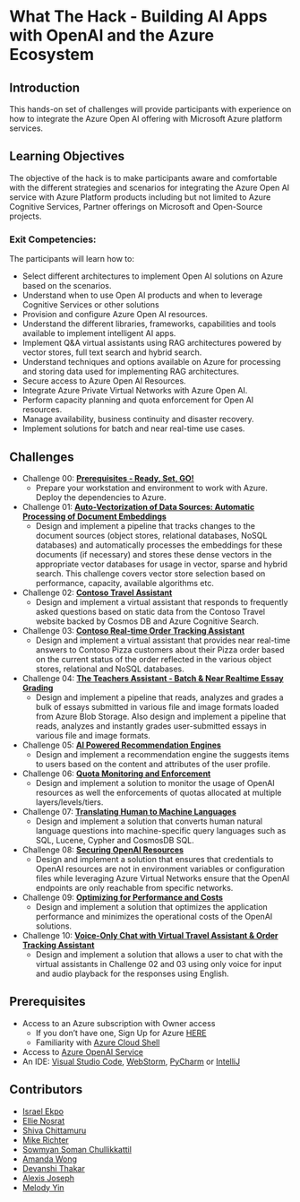 # What The Hack - Building AI Apps with OpenAI and the Azure Ecosystem

## Introduction

This hands-on set of challenges will provide participants with experience on how to integrate the Azure Open AI offering with Microsoft Azure platform services.

## Learning Objectives

The objective of the hack is to make participants aware and comfortable with the different strategies and scenarios for integrating the Azure Open AI service with Azure Platform products including but not limited to Azure Cognitive Services, Partner offerings on Microsoft and Open-Source projects.

### Exit Competencies: 
The participants will learn how to:
- Select different architectures to implement Open AI solutions on Azure based on the scenarios.
- Understand when to use Open AI products and when to leverage Cognitive Services or other solutions
- Provision and configure Azure Open AI resources.
- Understand the different libraries, frameworks, capabilities and tools available to implement intelligent AI apps.
- Implement Q&A virtual assistants using RAG architectures powered by vector stores, full text search and hybrid search.
- Understand techniques and options available on Azure for processing and storing data used for implementing RAG architectures.
- Secure access to Azure Open AI Resources.
- Integrate Azure Private Virtual Networks with Azure Open AI.
- Perform capacity planning and quota enforcement for Open AI resources.
- Manage availability, business continuity and disaster recovery.
- Implement solutions for batch and near real-time use cases.

## Challenges

- Challenge 00: **[Prerequisites - Ready, Set, GO!](Student/Challenge-00.md)**
	 - Prepare your workstation and environment to work with Azure. Deploy the dependencies to Azure.
- Challenge 01: **[Auto-Vectorization of Data Sources: Automatic Processing of Document Embeddings](Student/Challenge-01.md)**
	- Design and implement a pipeline that tracks changes to the document sources (object stores, relational databases, NoSQL databases) and automatically processes the embeddings for these documents (if necessary) and stores these dense vectors in the appropriate vector databases for usage in vector, sparse and hybrid search. This challenge covers vector store selection based on performance, capacity, available algorithms etc.
- Challenge 02: **[Contoso Travel Assistant](Student/Challenge-02.md)**
	 - Design and implement a virtual assistant that responds to frequently asked questions based on static data from the Contoso Travel website backed by Cosmos DB and Azure Cognitive Search.
- Challenge 03: **[Contoso Real-time Order Tracking Assistant](Student/Challenge-03.md)**
	 - Design and implement a virtual assistant that provides near real-time answers to Contoso Pizza customers about their Pizza order based on the current status of the order reflected in the various object stores, relational and NoSQL databases.
- Challenge 04: **[The Teachers Assistant - Batch & Near Realtime Essay Grading](Student/Challenge-04.md)**
	 - Design and implement a pipeline that reads, analyzes and grades a bulk of essays submitted in various file and image formats loaded from Azure Blob Storage. Also design and implement a pipeline that reads, analyzes and instantly grades user-submitted essays in various file and image formats.
- Challenge 05: **[AI Powered Recommendation Engines](Student/Challenge-05.md)**
	 - Design and implement a recommendation engine the suggests items to users based on the content and attributes of the user profile.
- Challenge 06: **[Quota Monitoring and Enforcement](Student/Challenge-06.md)**
	 - Design and implement a solution to monitor the usage of OpenAI resources as well the enforcements of quotas allocated at multiple layers/levels/tiers.
- Challenge 07: **[Translating Human to Machine Languages](Student/Challenge-07.md)**
	 - Design and implement a solution that converts human natural language questions into machine-specific query languages such as SQL, Lucene, Cypher and CosmosDB SQL.
- Challenge 08: **[Securing OpenAI Resources](Student/Challenge-08.md)**
	 - Design and implement a solution that ensures that credentials to OpenAI resources are not in environment variables or configuration files while leveraging Azure Virtual Networks ensure that the OpenAI endpoints are only reachable from specific networks.
- Challenge 09: **[Optimizing for Performance and Costs](Student/Challenge-09.md)**
	- Design and implement a solution that optimizes the application performance and minimizes the operational costs of the OpenAI solutions.
- Challenge 10: **[Voice-Only Chat with Virtual Travel Assistant & Order Tracking Assistant](Student/Challenge-10.md)**
	- Design and implement a solution that allows a user to chat with the virtual assistants in Challenge 02 and 03 using only voice for input and audio playback for the responses using English.
## Prerequisites

- Access to an Azure subscription with Owner access
	- If you don’t have one, Sign Up for Azure [HERE](https://azure.microsoft.com/en-us/free/)
	- Familiarity with [Azure Cloud Shell](https://learn.microsoft.com/en-us/azure/cloud-shell/overview#multiple-access-points)
- Access to [Azure OpenAI Service](https://learn.microsoft.com/en-us/azure/cognitive-services/openai/overview)
- An IDE: [Visual Studio Code](https://code.visualstudio.com/), [WebStorm](https://www.jetbrains.com/webstorm/download/), [PyCharm](https://www.jetbrains.com/pycharm/download/) or [IntelliJ](https://www.jetbrains.com/idea/download/)


## Contributors

- [Israel Ekpo](https://github.com/izzymsft)
- [Ellie Nosrat](https://github.com/ellienosrat)
- [Shiva Chittamuru](https://github.com/shivachittamuru)
- [Mike Richter](https://github.com/michaelsrichter)
- [Sowmyan Soman Chullikkattil](https://github.com/sowsan)
- [Amanda Wong](https://github.com/wongamanda)
- [Devanshi Thakar](https://github.com/devanshithakar12)
- [Alexis Joseph](https://github.com/alexistj)
- [Melody Yin](https://github.com/melody-N07)



